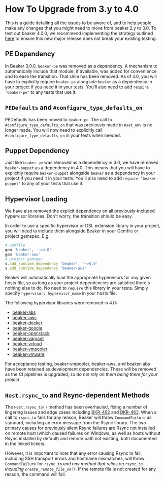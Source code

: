 # How To Upgrade from 3.y to 4.0

This is a guide detailing all the issues to be aware of, and to help people make any changes that you might need to move from beaker 2.y to 3.0. To test out beaker 4.0.0, we recommend implementing the strategy outlined [here](test_arbitrary_beaker_versions.md) to ensure this new major release does not break your existing testing.

## PE Dependency

In Beaker 3.0.0, `beaker-pe` was removed as a dependency. A mechanism to automatically include that module, if available, was added for convenience and to ease the transition. That shim has been removed. As of 4.0, you will have to explicitly require `beaker-pe` alongside `beaker` as a dependency in your project if you need it in your tests. You'll also need to add `require 'beaker-pe'` to any tests that use it.

## `PEDefaults` and `#configure_type_defaults_on`

PEDefaults has been moved to `beaker-pe`. The call to `#configure_type_defaults_on` that was previously made in `#set_env` is no longer made. You will now need to explicitly call `#configure_type_defaults_on` in your tests when needed.

## Puppet Dependency

Just like `beaker-pe` was removed as a dependency in 3.0, we have removed `beaker-puppet` as a dependency in 4.0. This means that you will have to explicitly require `beaker-puppet` alongside `beaker` as a dependency in your project if you need it in your tests. You'll also need to add `require 'beaker-puppet'` to any of your tests that use it.

## Hypervisor Loading

We have also removed the explicit dependency on all previously-included hypervisor libraries. Don't worry, the transition should be easy.

In order to use a specific hypervisor or DSL extension library in your project, you will need to include them alongside Beaker in your Gemfile or project.gemspec. E.g.

~~~ruby
# Gemfile
gem 'beaker', '~>4.0'
gem 'beaker-aws'
# project.gemspec
s.add_runtime_dependency 'beaker', '~>4.0'
s.add_runtime_dependency 'beaker-aws'
~~~

Beaker will automatically load the appropriate hypervisors for any given hosts file, so as long as your project dependencies are satisfied there's nothing else to do. No need to `require` this library in your tests. Simply specify `hypervisor: hypervisor_name` in your hosts file.

The following hypervisor libraries were removed in 4.0:

- [beaker-abs](https://github.com/puppetlabs/beaker-abs)
- [beaker-aws](https://github.com/puppetlabs/beaker-aws)
- [beaker-docker](https://github.com/puppetlabs/beaker-docker)
- [beaker-google](https://github.com/puppetlabs/beaker-google)
- [beaker-openstack](https://github.com/puppetlabs/beaker-openstack)
- [beaker-vagrant](https://github.com/puppetlabs/beaker-vagrant)
- [beaker-vcloud](https://github.com/puppetlabs/beaker-vcloud)
- [beaker-vmpooler](https://github.com/puppetlabs/beaker-vmpooler)
- [beaker-vmware](https://github.com/puppetlabs/beaker-vmware)

For acceptance testing, beaker-vmpooler, beaker-aws, and beaker-abs have been retained as development dependencies. These will be removed as the CI pipelines is upgraded, so *do not rely on them being there for your project*.

## `Host.rsync_to` and Rsync-dependent Methods

The `Host.rsync_to()` method has been overhauled, fixing a number of lingering issues and edge cases including [BKR-462](http://tickets.puppetlabs.com/browse/BKR-462) and [BKR-463](http://tickets.puppetlabs.com/browse/BKR-463). When a call to `rsync_to` fails for any reason, Beaker will throw `CommandFailure` as standard, including an error message from the Rsync library. The two primary causes for previously silent Rsync failures are Rsync not installed on remote host (which caused failures on Windows, as well as hosts without Rsync installed by default) and remote path not existing, both documented in the linked tickets.

However, it is important to note that any error causing Rsync to fail, including SSH transport errors and hostname mismatches, will throw `CommandFailure` for `rsync_to` *and any method that relies on `rsync_to` including `create_remote_file_on()`*. If the remote file is not created for any reason, the command will fail.
